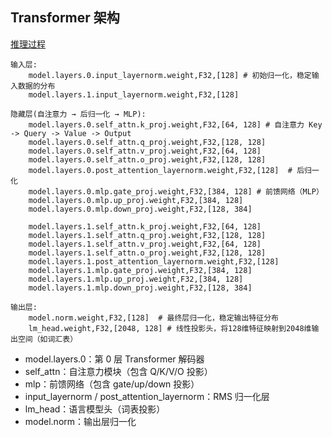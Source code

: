 
## Transformer 架构

[推理过程](https://raw.githubusercontent.com/LearningInfiniTensor/handout/844a720d04a372e8dd72c3eb2583691e0e56b909/02-%E5%A4%A7%E6%A8%A1%E5%9E%8B%E6%8E%A8%E7%90%86%E7%B3%BB%E7%BB%9F/LLaMA.drawio.svg)

```
输入层:
    model.layers.0.input_layernorm.weight,F32,[128] # 初始归一化，稳定输入数据的分布
    model.layers.1.input_layernorm.weight,F32,[128]

隐藏层(自注意力 → 后归一化 → MLP):
    model.layers.0.self_attn.k_proj.weight,F32,[64, 128] # 自注意力 Key -> Query -> Value -> Output
    model.layers.0.self_attn.q_proj.weight,F32,[128, 128] 
    model.layers.0.self_attn.v_proj.weight,F32,[64, 128]
    model.layers.0.self_attn.o_proj.weight,F32,[128, 128]
    model.layers.0.post_attention_layernorm.weight,F32,[128]  # 后归一化
    model.layers.0.mlp.gate_proj.weight,F32,[384, 128] # 前馈网络（MLP）
    model.layers.0.mlp.up_proj.weight,F32,[384, 128]
    model.layers.0.mlp.down_proj.weight,F32,[128, 384]
    
    model.layers.1.self_attn.k_proj.weight,F32,[64, 128]
    model.layers.1.self_attn.q_proj.weight,F32,[128, 128] 
    model.layers.1.self_attn.v_proj.weight,F32,[64, 128]
    model.layers.1.self_attn.o_proj.weight,F32,[128, 128]
    model.layers.1.post_attention_layernorm.weight,F32,[128]
    model.layers.1.mlp.gate_proj.weight,F32,[384, 128]
    model.layers.1.mlp.up_proj.weight,F32,[384, 128]
    model.layers.1.mlp.down_proj.weight,F32,[128, 384]

输出层:
    model.norm.weight,F32,[128]  # 最终层归一化，稳定输出特征分布
    lm_head.weight,F32,[2048, 128] # 线性投影头，将128维特征映射到2048维输出空间（如词汇表）
```

-   model.layers.0：第 0 层 Transformer 解码器
-   self_attn：自注意力模块（包含 Q/K/V/O 投影）
-   mlp：前馈网络（包含 gate/up/down 投影）
-   input_layernorm / post_attention_layernorm：RMS 归一化层
-   lm_head：语言模型头（词表投影）
-   model.norm：输出层归一化
